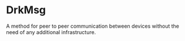 # DrkMsg
A method for peer to peer communication between devices without the need of any additional infrastructure.
